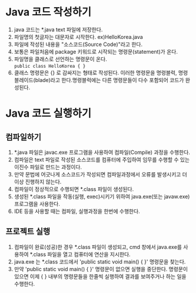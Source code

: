 # Java 코드 작성하기
1. java 코드는 *.java text 파일에 저장한다.
2. 파일명의 첫글자는 대문자로 시작한다. ex)HelloKorea.java
3. 파일에 작성된 내용을 "소스코드(Source Code)"라고 한다.
4. 보통은 파일처음에 package 키워드로 시작되는 명령문(statement)가 온다.
5. 파일명을 클래스로 선언하는 명령문이 온다.  
```public class HelloKorea { }```
6. 클래스 명령문은 {} 로 감싸지는 형태로 작성된다. 이러한 명령문을 명령블럭, 명령블레이드(blade)라고 	한다.명령블럭에는 다른 명령문들이 다수 포함되어 코드가 완성된다.

# Java 코드 실행하기
## 컴파일하기
1. *.java 파일은 javac.exe 프로그램을 사용하여 컴파일(Compile) 과정을 수행한다.
2. 컴파일은 text 파일로 작성된 소스코드를 컴퓨터에 주입하여 임무를 수행할 수 있는 이진수 파일로
	만드는 과정이다.
3. 만약 문법에 어긋나게 소스코드가 작성되면 컴파일과정에서 오류를 발생시키고 더 이상 진행하지
	않는다.
4. 컴파일이 정상적으로 수행되면 *.class 파일이 생성된다.
5. 생성된 *.class 파일을 작동(실행, exec)시키기 위하여 java.exe(또는 javaw.exe) 프로그램을 사용한다.
6. IDE 등을 사용할 때는 컴파일, 실행과정을 한번에 수행한다.

## 프로젝트 실행
1. 컴파일이 완료(성공)한 경우 *.class 파일이 생성되고, cmd 창에서 java.exe를 사용하여 *.class 파일을
	열고 컴퓨터에 연산을 지시한다.
2. java.exe 는 *.class 코드에서 'public static void main() { }' 명령문을 찾는다.
3. 만약 'public static void main() { }' 명령문이 없으면 실행을 중단한다. 명령문이 있으면 이제 { }
	내부의 명령문들을 한줄씩 실행하여 결과를 보여주거나 하는 일을 수행한다.
